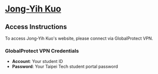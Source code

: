 # [Jong-Yih Kuo](https://sites.google.com/mail.ntut.edu.tw/jong-yih-kuo/programming-design-ii)

## Access Instructions
To access Jong-Yih Kuo's website, please connect via GlobalProtect VPN.

### GlobalProtect VPN Credentials
- **Account**: Your student ID
- **Password**: Your Taipei Tech student portal password
